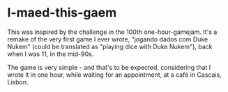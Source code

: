# I-maed-this-gaem
This was inspired by the challenge in the 100th one-hour-gamejam. It's a remake of the very first game I ever wrote, "jogando dados com Duke Nukem" (could be translated as "playing dice with Duke Nukem"), back when I was 11, in the mid-90s.

The game is very simple - and that's to be expected, considering that I wrote it in one hour, while waiting for an appointment, at a café in Cascais, Lisbon.
